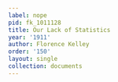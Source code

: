 ```yaml
---
label: nope
pid: fk_1011128
title: Our Lack of Statistics
year: '1911'
author: Florence Kelley
order: '150'
layout: single
collection: documents
---
```

